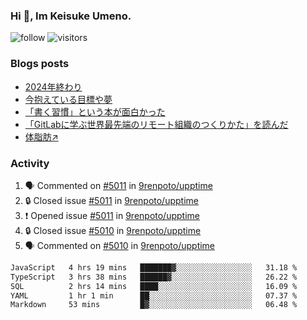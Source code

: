 ### Hi 👋, Im Keisuke Umeno.

<!--
**9renpoto/9renpoto** is a ✨ _special_ ✨ repository because its `README.md` (this file) appears on your GitHub profile.

Here are some ideas to get you started:

- 🔭 I’m currently working on ...
- 🌱 I’m currently learning ...
- 👯 I’m looking to collaborate on ...
- 🤔 I’m looking for help with ...
- 💬 Ask me about ...
- 📫 How to reach me: ...
- 😄 Pronouns: ...
- ⚡ Fun fact: ...
-->

![follow](https://img.shields.io/github/followers/9renpoto?label=Follow&style=social)
![visitors](https://komarev.com/ghpvc/?username=9renpoto&label=Profile%20views&color=0e75b6&style=flat)

### Blogs posts

<!-- BLOG-POST-LIST:START -->
- [2024年終わり](https://9renpoto.win/entry/2024/12/31/2024-end)
- [今抱えている目標や夢](https://9renpoto.win/entry/2024/12/02/objective)
- [「書く習慣」という本が面白かった](https://9renpoto.win/entry/2024/11/11/leave_a_feeling_sad)
- [「GitLabに学ぶ世界最先端のリモート組織のつくりかた」を読んだ](https://9renpoto.win/entry/2024/09/10/remote_organization)
- [体脂肪↗](https://9renpoto.win/entry/2024/08/12/gaining_fat)
<!-- BLOG-POST-LIST:END -->

### Activity

<!--START_SECTION:activity-->
1. 🗣 Commented on [#5011](https://github.com/9renpoto/upptime/issues/5011#issuecomment-2566933107) in [9renpoto/upptime](https://github.com/9renpoto/upptime)
2. 🔒 Closed issue [#5011](https://github.com/9renpoto/upptime/issues/5011) in [9renpoto/upptime](https://github.com/9renpoto/upptime)
3. ❗ Opened issue [#5011](https://github.com/9renpoto/upptime/issues/5011) in [9renpoto/upptime](https://github.com/9renpoto/upptime)
4. 🔒 Closed issue [#5010](https://github.com/9renpoto/upptime/issues/5010) in [9renpoto/upptime](https://github.com/9renpoto/upptime)
5. 🗣 Commented on [#5010](https://github.com/9renpoto/upptime/issues/5010#issuecomment-2566900835) in [9renpoto/upptime](https://github.com/9renpoto/upptime)
<!--END_SECTION:activity-->

<!--START_SECTION:waka-->

```txt
JavaScript   4 hrs 19 mins   ███████▓░░░░░░░░░░░░░░░░░   31.18 %
TypeScript   3 hrs 38 mins   ██████▓░░░░░░░░░░░░░░░░░░   26.22 %
SQL          2 hrs 14 mins   ████░░░░░░░░░░░░░░░░░░░░░   16.09 %
YAML         1 hr 1 min      ██░░░░░░░░░░░░░░░░░░░░░░░   07.37 %
Markdown     53 mins         █▓░░░░░░░░░░░░░░░░░░░░░░░   06.48 %
```

<!--END_SECTION:waka-->
